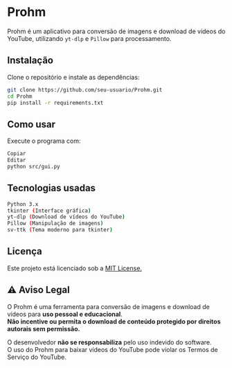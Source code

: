 # Prohm

Prohm é um aplicativo para conversão de imagens e download de vídeos do YouTube, utilizando `yt-dlp` e `Pillow` para processamento.

## Instalação

Clone o repositório e instale as dependências:

```sh
git clone https://github.com/seu-usuario/Prohm.git
cd Prohm
pip install -r requirements.txt
```

## Como usar
Execute o programa com:

```sh
Copiar
Editar
python src/gui.py
```

## Tecnologias usadas
```sh
Python 3.x
tkinter (Interface gráfica)
yt-dlp (Download de vídeos do YouTube)
Pillow (Manipulação de imagens)
sv-ttk (Tema moderno para tkinter)
```

## Licença
Este projeto está licenciado sob a [MIT License.](https://opensource.org/license/mit)

## ⚠️ Aviso Legal

O Prohm é uma ferramenta para conversão de imagens e download de vídeos para **uso pessoal e educacional**.  
**Não incentive ou permita o download de conteúdo protegido por direitos autorais sem permissão.**  

O desenvolvedor **não se responsabiliza** pelo uso indevido do software.  
O uso do Prohm para baixar vídeos do YouTube pode violar os Termos de Serviço do YouTube.
